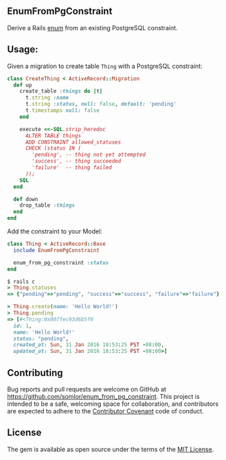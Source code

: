 ## EnumFromPgConstraint

Derive a Rails [enum](http://edgeapi.rubyonrails.org/classes/ActiveRecord/Enum.html) from an existing PostgreSQL constraint.

## Usage:

Given a migration to create table `Thing` with a PostgreSQL constraint:

```ruby
class CreateThing < ActiveRecord::Migration
  def up
    create_table :things do |t|
      t.string :name
      t.string :status, null: false, default: 'pending'
      t.timestamps null: false
    end

    execute <<-SQL.strip_heredoc
      ALTER TABLE things
      ADD CONSTRAINT allowed_statuses
      CHECK (status IN (
        'pending', -- thing not yet attempted
        'success', -- thing succeeded
        'failure'  -- thing failed
      ));
    SQL
  end

  def down
    drop_table :things
  end
end
```

Add the constraint to your Model:

```ruby
class Thing < ActiveRecord::Base
  include EnumFromPgConstraint

  enum_from_pg_constraint :status
end
```

```ruby
$ rails c
> Thing.statuses
=> {"pending"=>"pending", "success"=>"success", "failure"=>"failure"}

> Thing.create(name: 'Hello World!')
> Thing.pending
=> [#<Thing:0x007fec93d6b5f0
  id: 1,
  name: 'Hello World!'
  status: "pending",
  created_at: Sun, 31 Jan 2016 18:53:25 PST -08:00,
  updated_at: Sun, 31 Jan 2016 18:53:25 PST -08:00>]
```

## Contributing

Bug reports and pull requests are welcome on GitHub at https://github.com/somlor/enum_from_pg_constraint. This project is intended to be a safe, welcoming space for collaboration, and contributors are expected to adhere to the [Contributor Covenant](http://contributor-covenant.org) code of conduct.

## License

The gem is available as open source under the terms of the [MIT License](http://opensource.org/licenses/MIT).
